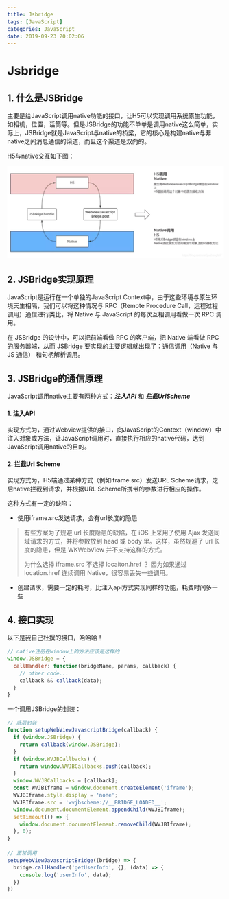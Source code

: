 ```yaml
---
title: Jsbridge
tags: [JavaScript]
categories: JavaScript
date: 2019-09-23 20:02:06
---
```


# Jsbridge



## 1. 什么是JSBridge

主要是给JavaScript调用native功能的接口，让H5可以实现调用系统原生功能，如相机，位置，话筒等。但是JSBridge的功能不单单是调用native这么简单，实际上，JSBridge就是JavaScript与native的桥梁，它的核心是构建native与非native之间消息通信的渠道，而且这个渠道是双向的。



H5与native交互如下图：

![在这里插入图片描述](../../images/jsbridge.jpeg)



## 2. JSBridge实现原理

JavaScript是运行在一个单独的JavaScript Context中，由于这些环境与原生环境天生相隔，我们可以将这种情况与 RPC（Remote Procedure Call，远程过程调用）通信进行类比，将 Native 与 JavaScript 的每次互相调用看做一次 RPC 调用。



在 JSBridge 的设计中，可以把前端看做 RPC 的客户端，把 Native 端看做 RPC 的服务器端，从而 JSBridge 要实现的主要逻辑就出现了：通信调用（Native 与 JS 通信） 和句柄解析调用。



## 3. JSBridge的通信原理

JavaScript调用native主要有两种方式：***注入API*** 和 ***拦截UrlScheme***



#### 1. 注入API

实现方式为，通过Webview提供的接口，向JavaScript的Context（window）中注入对象或方法，让JavaScript调用时，直接执行相应的native代码，达到JavaScript调用native的目的。

#### 2. 拦截Url Scheme

实现方式为，H5端通过某种方式（例如iframe.src）发送URL Scheme请求，之后native拦截到请求，并根据URL Scheme所携带的参数进行相应的操作。



这种方式有一定的缺陷：

- 使用iframe.src发送请求，会有url长度的隐患

> 有些方案为了规避 url 长度隐患的缺陷，在 iOS 上采用了使用 Ajax 发送同域请求的方式，并将参数放到 head 或 body 里。这样，虽然规避了 url 长度的隐患，但是 WKWebView 并不支持这样的方式。
>
> 为什么选择 iframe.src 不选择 locaiton.href ？
> 因为如果通过 location.href 连续调用 Native，很容易丢失一些调用。

- 创建请求，需要一定的耗时，比注入api方式实现同样的功能，耗费时间多一些



## 4. 接口实现

以下是我自己杜撰的接口，哈哈哈！

```javascript
// native注册在window上的方法应该是这样的
window.JSBridge = {
  callHandler: function(bridgeName, params, callback) {
    // other code...
    callback && callback(data);
  }
}
```



一个调用JSBridge的封装：

```javascript
// 底层封装
function setupWebViewJavascriptBridge(callback) {
  if (window.JSBridge) {
    return callback(window.JSBridge);
  }
  if (window.WVJBCallbacks) {
    return window.WVJBCallbacks.push(callback);
  }
  window.WVJBCallbacks = [callback];
  const WVJBIframe = window.document.createElement('iframe');
  WVJBIframe.style.display = 'none';
  WVJBIframe.src = 'wvjbscheme://__BRIDGE_LOADED__';
  window.document.documentElement.appendChild(WVJBIframe);
  setTimeout(() => {
    window.document.documentElement.removeChild(WVJBIframe);
  }, 0);
}

// 正常调用
setupWebViewJavascriptBridge((bridge) => {
  bridge.callHandler('getUserInfo', {}, (data) => {
    console.log('userInfo', data);
  })
})
```

<!-- more -->
